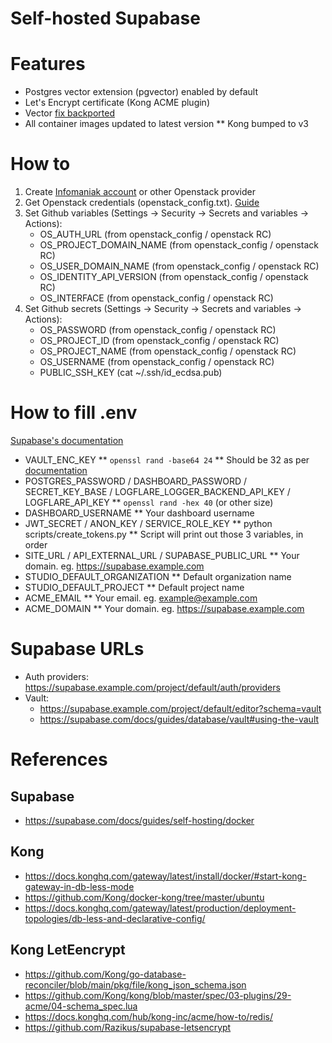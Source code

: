 # Self-hosted Supabase

# Features
* Postgres vector extension (pgvector) enabled by default
* Let's Encrypt certificate (Kong ACME plugin)
* Vector [fix backported](https://github.com/supabase/supabase/pull/28931)
* All container images updated to latest version
   ** Kong bumped to v3

# How to
1. Create [Infomaniak account](https://www.infomaniak.com/en) or other Openstack provider
2. Get Openstack credentials (openstack_config.txt). [Guide](https://docs.infomaniak.cloud/getting_started/first_project/connect_project/#__tabbed_4_2)
3. Set Github variables (Settings -> Security -> Secrets and variables -> Actions):
   * OS_AUTH_URL (from openstack_config / openstack RC)
   * OS_PROJECT_DOMAIN_NAME (from openstack_config / openstack RC)
   * OS_USER_DOMAIN_NAME (from openstack_config / openstack RC)
   * OS_IDENTITY_API_VERSION (from openstack_config / openstack RC)
   * OS_INTERFACE (from openstack_config / openstack RC)
4. Set Github secrets  (Settings -> Security -> Secrets and variables -> Actions):
   * OS_PASSWORD (from openstack_config / openstack RC)
   * OS_PROJECT_ID (from openstack_config / openstack RC)
   * OS_PROJECT_NAME (from openstack_config / openstack RC)
   * OS_USERNAME (from openstack_config / openstack RC)
   * PUBLIC_SSH_KEY (cat ~/.ssh/id_ecdsa.pub)

# How to fill .env
[Supabase's documentation](https://supabase.com/docs/guides/self-hosting/docker#securing-your-services)

* VAULT_ENC_KEY
   ** `openssl rand -base64 24`
   ** Should be 32 as per [documentation](https://github.com/supabase/supavisor/pull/329) 
* POSTGRES_PASSWORD / DASHBOARD_PASSWORD / SECRET_KEY_BASE / LOGFLARE_LOGGER_BACKEND_API_KEY / LOGFLARE_API_KEY
   ** `openssl rand -hex 40` (or other size)
* DASHBOARD_USERNAME
   ** Your dashboard username
* JWT_SECRET / ANON_KEY / SERVICE_ROLE_KEY
   ** python scripts/create_tokens.py
   ** Script will print out those 3 variables, in order
* SITE_URL / API_EXTERNAL_URL / SUPABASE_PUBLIC_URL
   ** Your domain. eg. https://supabase.example.com
* STUDIO_DEFAULT_ORGANIZATION
   ** Default organization name
* STUDIO_DEFAULT_PROJECT
   ** Default project name
* ACME_EMAIL
   ** Your email. eg. example@example.com
* ACME_DOMAIN
   ** Your domain. eg. https://supabase.example.com

# Supabase URLs
* Auth providers: https://supabase.example.com/project/default/auth/providers
* Vault:
   * https://supabase.example.com/project/default/editor?schema=vault
   * https://supabase.com/docs/guides/database/vault#using-the-vault

# References
## Supabase
* https://supabase.com/docs/guides/self-hosting/docker
## Kong
* https://docs.konghq.com/gateway/latest/install/docker/#start-kong-gateway-in-db-less-mode
* https://github.com/Kong/docker-kong/tree/master/ubuntu
* https://docs.konghq.com/gateway/latest/production/deployment-topologies/db-less-and-declarative-config/
## Kong LetEencrypt
* https://github.com/Kong/go-database-reconciler/blob/main/pkg/file/kong_json_schema.json
* https://github.com/Kong/kong/blob/master/spec/03-plugins/29-acme/04-schema_spec.lua
* https://docs.konghq.com/hub/kong-inc/acme/how-to/redis/
* https://github.com/Razikus/supabase-letsencrypt